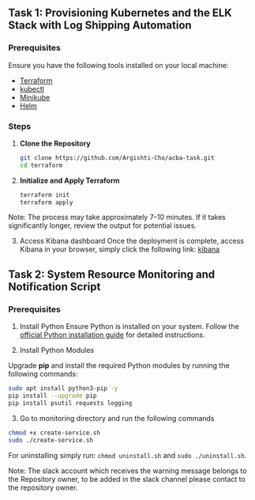 ## Task 1: Provisioning Kubernetes and the ELK Stack with Log Shipping Automation

### Prerequisites

Ensure you have the following tools installed on your local machine:

- [Terraform](https://www.terraform.io/downloads.html)
- [kubectl](https://kubernetes.io/docs/tasks/tools/)
- [Minikube](https://minikube.sigs.k8s.io/docs/start/)
- [Helm](https://helm.sh/docs/intro/install/)

### Steps

1. **Clone the Repository**
   ```bash
   git clone https://github.com/Argishti-Cho/acba-task.git
   cd terraform

2. **Initialize and Apply Terraform**
    ```bash
    terraform init
    terraform apply

Note: The process may take approximately 7–10 minutes. If it takes significantly longer, review the output for potential issues.

3. Access Kibana dashboard
    Once the deployment is complete, access Kibana in your browser, simply click the following link: [kibana](http://kubernetes.kibana.internal)


## Task 2: System Resource Monitoring and Notification Script

### Prerequisites

1. Install Python
Ensure Python is installed on your system. Follow the [official Python installation guide](https://www.python.org/downloads/) for detailed instructions.

2. Install Python Modules

Upgrade **pip** and install the required Python modules by running the following commands:

```bash
sudo apt install python3-pip -y
pip install --upgrade pip
pip install psutil requests logging
```

3. Go to monitoring directory and run the following commands
```bash
chmod +x create-service.sh
sudo ./create-service.sh
```
For uninstalling simply run: `chmod uninstall.sh` and `sudo ./uninstall.sh`.

Note: The slack account which receives the warning message belongs to the Repository owner, to be added in the slack channel please contact to the repository owner.